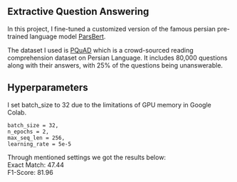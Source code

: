 ## Extractive Question Answering 

In this project, I fine-tuned a customized version of the famous persian pre-trained language model [ParsBert](https://github.com/hooshvare/parsbert).

The dataset I used is [PQuAD](https://github.com/AUT-NLP/PQuAD) which is a crowd-sourced reading comprehension dataset on Persian Language. It includes 80,000 questions along with their answers, with 25% of the questions being unanswerable.

## Hyperparameters
I set batch_size to 32 due to the limitations of GPU memory in Google Colab.

```
batch_size = 32,
n_epochs = 2,
max_seq_len = 256,
learning_rate = 5e-5
``` 
Through mentioned settings we got the results below:\
Exact Match: 47.44\
F1-Score: 81.96

